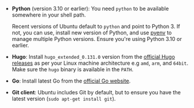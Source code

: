 <!--
+++
private=true
+++
-->

* **Python** (version 3.10 or earlier): You need `python` to be available somewhere in your shell path.

    Recent versions of Ubuntu default to `python` and point to Python 3. If not, you can use, install new version of Python, and use [pyenv](https://github.com/pyenv/pyenv) to manage multiple Python versions. Ensure you're using Python 3.10 or earlier.

* **Hugo**: Install `hugo_extended_0.131.0` version from the [official Hugo releases](https://github.com/gohugoio/hugo/releases) as per your Linux machine architecture e.g `amd`, `arm`, and `64bit`. Make sure the `hugo` binary is available in the `PATH`.

* **Go**: Install latest Go from the [official Go website](https://golang.org/dl/).

* **Git client**: Ubuntu includes Git by default, but to ensure you have the latest version (`sudo apt-get install git`).
